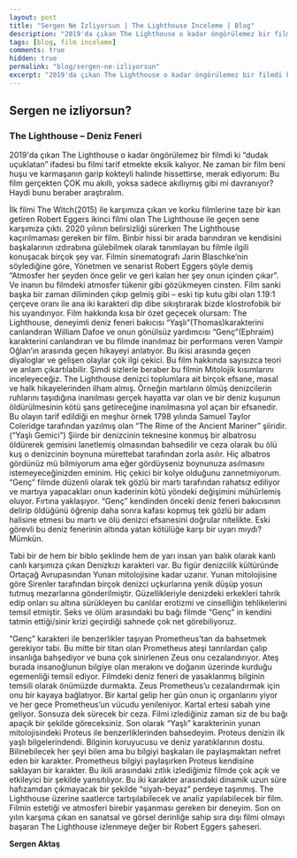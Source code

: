 ```yaml
---
layout: post
title: "Sergen Ne İzliyorsun | The Lighthouse İnceleme | Blog"
description: "2019'da çıkan The Lighthouse o kadar öngörülemez bir filmdi ki “dudak uçuklatan” ifadesi bu filmi tarif etmekte eksik kalıyor. Ne zaman bir film beni huşu ve karmaşanın garip kokteyli halinde hissettirse, merak ediyorum: Bu film gerçekten ÇOK mu akıllı, yoksa sadece akıllıymış gibi mi davranıyor? Haydi bunu beraber araştıralım."
tags: [blog, film inceleme]
comments: true
hidden: true
permalink: "blog/sergen-ne-izliyorsun"
excerpt: "2019'da çıkan The Lighthouse o kadar öngörülemez bir filmdi ki “dudak uçuklatan” ifadesi bu filmi tarif etmekte eksik kalıyor. Ne zaman bir film beni huşu ve karmaşanın garip kokteyli halinde hissettirse, merak ediyorum: Bu film gerçekten ÇOK mu akıllı, yoksa sadece akıllıymış gibi mi davranıyor? Haydi bunu beraber araştıralım."
---
```


## Sergen ne izliyorsun?

### The Lighthouse – Deniz Feneri 

2019'da çıkan The Lighthouse o kadar öngörülemez bir filmdi ki “dudak uçuklatan” ifadesi bu filmi tarif etmekte eksik kalıyor. Ne zaman bir film beni huşu ve karmaşanın garip kokteyli halinde hissettirse, merak ediyorum: Bu film gerçekten ÇOK mu akıllı, yoksa sadece akıllıymış gibi mi davranıyor? Haydi bunu beraber araştıralım.  

İlk filmi The Witch(2015) ile karşımıza çıkan ve korku filmlerine taze bir kan getiren Robert Eggers ikinci filmi olan The Lighthouse ile geçen sene karşımıza çıktı. 2020 yılının belirsizliği sürerken The Lighthouse kaçırılmaması gereken bir film. Binbir hissi bir arada barındıran ve kendisini başkalarının ızdırabına gülebilmek olarak tanımlayan bu filmle ilgili konuşacak birçok şey var. Filmin sinematografı Jarin Blaschke’nin söylediğine göre, Yönetmen ve senarist Robert Eggers şöyle demiş “Atmosfer her şeyden önce gelir ve geri kalan her şey onun içinden çıkar”. Ve inanın bu filmdeki atmosfer tükenir gibi gözükmeyen cinsten. Film sanki başka bir zaman diliminden çıkıp gelmiş gibi – eski tip kutu gibi olan 1.19:1 çerçeve oranı ile ana iki karakteri dip dibe sıkıştırarak bizde klostrofobik bir his uyandırıyor. Film hakkında kısa bir özet geçecek olursam: The Lighthouse, deneyimli deniz feneri bakıcısı “Yaşlı”(Thomas)karakterini canlandıran William Dafoe ve onun gönülsüz yardımcısı “Genç”(Ephraim) karakterini canlandıran ve bu filmde inanılmaz bir performans veren Vampir Oğlan’ın arasında geçen hikayeyi anlatıyor. Bu ikisi arasında geçen diyaloglar ve gelişen olaylar çok ilgi çekici. Bu film hakkında sayısızca teori ve anlam çıkartılabilir. Şimdi sizlerle beraber bu filmin Mitolojik kısımlarını inceleyeceğiz. The Lighthouse denizci toplumlara ait birçok efsane, masal ve halk hikayelerinden ilham almış. Örneğin martıların ölmüş denizcilerin ruhlarını taşıdığına inanılması gerçek hayatta var olan ve bir deniz kuşunun öldürülmesinin kötü şans getireceğine inanılmasına yol açan bir efsanedir. Bu olayın tarif edildiği en meşhur örnek 1798 yılında Samuel Taylor Coleridge tarafından yazılmış olan “The Rime of the Ancient Mariner” şiiridir. (“Yaşlı Gemici”) Şiirde bir denizcinin teknesine konmuş bir albatrosu öldürerek gemisini lanetlemiş olmasından bahsedilir ve ceza olarak bu ölü kuş o denizcinin boynuna mürettebat tarafından zorla asılır. Hiç albatros gördünüz mü bilmiyorum ama eğer gördüyseniz boynunuza asılmasını istemeyeceğinizden eminim. Hiç çekici bir kolye olduğunu zannetmiyorum. “Genç” filmde düzenli olarak tek gözlü bir martı tarafından rahatsız ediliyor ve martıya yapacakları onun kaderinin kötü yöndeki değişimini mühürlemiş oluyor. Fırtına yaklaşıyor. “Genç” kendinden önceki deniz feneri bakıcısının delirip öldüğünü öğrenip daha sonra kafası kopmuş tek gözlü bir adam halisine etmesi bu martı ve ölü denizci efsanesini doğrular nitelikte. Eski görevli bu deniz fenerinin altında yatan kötülüğe karşı bir uyarı mıydı? Mümkün.  

Tabi bir de hem bir biblo şeklinde hem de yarı insan yarı balık olarak kanlı canlı karşımıza çıkan Denizkızı karakteri var. Bu figür denizcilik kültüründe Ortaçağ Avrupasından Yunan mitolojisine kadar uzanır. Yunan mitolojisine göre Sirenler tarafından birçok denizci uçkurlarına yenik düşüp yosun tutmuş mezarlarına gönderilmiştir. Güzellikleriyle denizdeki erkekleri tahrik edip onları su altına sürükleyen bu canlılar erotizmi ve cinselliğin tehlikelerini temsil etmiştir. Seks ve ölüm arasındaki bu bağı filmde “Genç” in kendini tatmin ettiği/sinir krizi geçirdiği sahnede çok net görebiliyoruz.  

“Genç” karakteri ile benzerlikler taşıyan Prometheus’tan da bahsetmek gerekiyor tabi. Bu mitte bir titan olan Prometheus ateşi tanrılardan çalıp insanlığa bahşediyor ve buna çok sinirlenen Zeus onu cezalandırıyor. Ateş burada insanoğlunun bilgiye olan merakını ve doğanın üzerinde kurduğu egemenliği temsil ediyor. Filmdeki deniz feneri de yasaklanmış bilginin temsili olarak önümüzde durmakta. Zeus Prometheus’u cezalandırmak için onu bir kayaya bağlatıyor. Bir kartal gelip her gün onun iç organlarını yiyor ve her gece Prometheus’un vücudu yenileniyor. Kartal ertesi sabah yine geliyor. Sonsuza dek sürecek bir ceza. Filmi izlediğiniz zaman siz de bu bağı apaçık bir şekilde göreceksiniz.
Son olarak “Yaşlı” karakterinin yunan mitolojisindeki Proteus ile benzerliklerinden bahsedeyim. Proteus denizin ilk yaşlı bilgelerindendi. Bilginin koruyucusu ve deniz yaratıklarının dostu. Bilinebilecek her şeyi bilen ama bu bilgiyi başkaları ile paylaşmaktan nefret eden bir karakter. Prometheus bilgiyi paylaşırken Proteus kendisine saklayan bir karakter. Bu ikili arasındaki zıtlık izlediğimiz filmde çok açık ve etkileyici bir şekilde yansıtılıyor. Bu iki karakter arasındaki dinamik uzun süre hafızamdan çıkmayacak bir şekilde “siyah-beyaz” perdeye taşınmış. The Lighthouse üzerine saatlerce tartışılabilecek ve analiz yapılabilecek bir film. Filmin estetiği ve atmosferi birebir yaşanması gereken bir deneyim. Son on yılın karşıma çıkan en sanatsal ve görsel derinliğe sahip sıra dışı filmi olmayı başaran The Lighthouse izlenmeye değer bir Robert Eggers şaheseri.

**Sergen Aktaş**